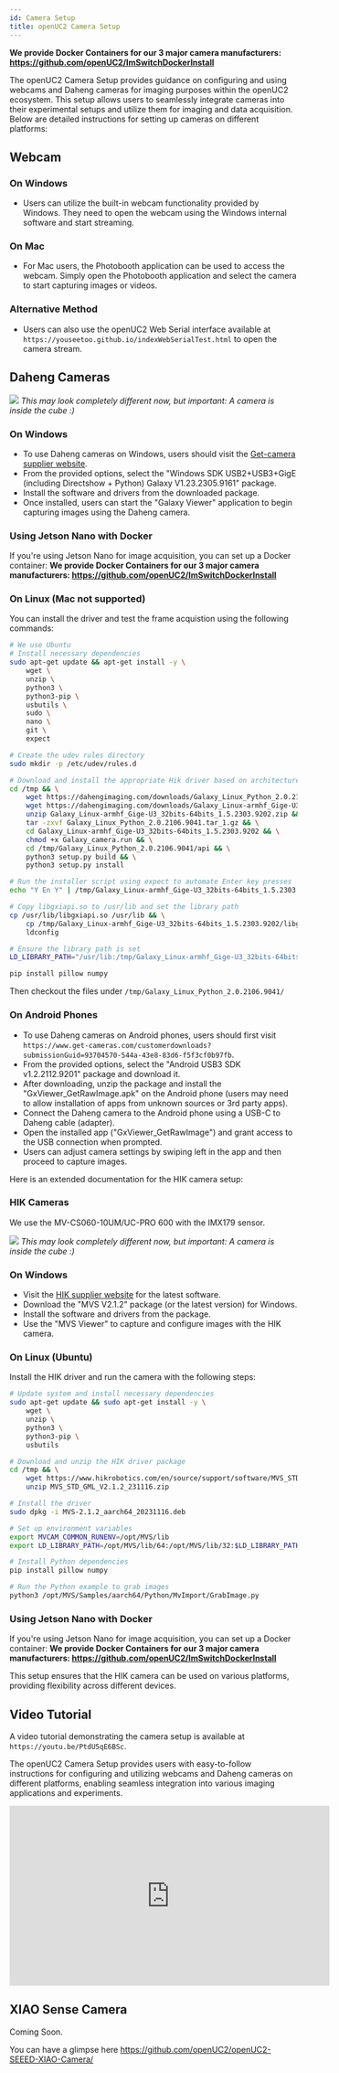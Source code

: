 ```yaml
---
id: Camera Setup
title: openUC2 Camera Setup
---
```


**We provide Docker Containers for our 3 major camera manufacturers: https://github.com/openUC2/ImSwitchDockerInstall**

The openUC2 Camera Setup provides guidance on configuring and using webcams and Daheng cameras for imaging purposes within the openUC2 ecosystem. This setup allows users to seamlessly integrate cameras into their experimental setups and utilize them for imaging and data acquisition. Below are detailed instructions for setting up cameras on different platforms:

## Webcam

### On Windows
- Users can utilize the built-in webcam functionality provided by Windows. They need to open the webcam using the Windows internal software and start streaming.

### On Mac
- For Mac users, the Photobooth application can be used to access the webcam. Simply open the Photobooth application and select the camera to start capturing images or videos.

### Alternative Method
- Users can also use the openUC2 Web Serial interface available at `https://youseetoo.github.io/indexWebSerialTest.html` to open the camera stream.

## Daheng Cameras

![](IMAGES/dahenguc2.jpeg)
*This may look completely different now, but important: A camera is inside the cube :)*

### On Windows
- To use Daheng cameras on Windows, users should visit the [Get-camera supplier website](https://www.get-cameras.com/customerdownloads?submissionGuid=93704570-544a-43e8-83d6-f5f3cf0b97fb).
- From the provided options, select the "Windows SDK USB2+USB3+GigE (including Directshow + Python) Galaxy V1.23.2305.9161" package.
- Install the software and drivers from the downloaded package.
- Once installed, users can start the "Galaxy Viewer" application to begin capturing images using the Daheng camera.

### Using Jetson Nano with Docker
If you're using Jetson Nano for image acquisition, you can set up a Docker container:
**We provide Docker Containers for our 3 major camera manufacturers: https://github.com/openUC2/ImSwitchDockerInstall**

### On Linux (Mac not supported)

You can install the driver and test the frame acquistion using the following commands:

```bash
# We use Ubuntu
# Install necessary dependencies
sudo apt-get update && apt-get install -y \
    wget \
    unzip \
    python3 \
    python3-pip \
    usbutils \
    sudo \
    nano \
    git \
    expect

# Create the udev rules directory
sudo mkdir -p /etc/udev/rules.d

# Download and install the appropriate Hik driver based on architecture
cd /tmp && \
    wget https://dahengimaging.com/downloads/Galaxy_Linux_Python_2.0.2106.9041.tar_1.gz && \
    wget https://dahengimaging.com/downloads/Galaxy_Linux-armhf_Gige-U3_32bits-64bits_1.5.2303.9202.zip && \
    unzip Galaxy_Linux-armhf_Gige-U3_32bits-64bits_1.5.2303.9202.zip && \
    tar -zxvf Galaxy_Linux_Python_2.0.2106.9041.tar_1.gz && \
    cd Galaxy_Linux-armhf_Gige-U3_32bits-64bits_1.5.2303.9202 && \
    chmod +x Galaxy_camera.run && \
    cd /tmp/Galaxy_Linux_Python_2.0.2106.9041/api && \
    python3 setup.py build && \
    python3 setup.py install

# Run the installer script using expect to automate Enter key presses
echo "Y En Y" | /tmp/Galaxy_Linux-armhf_Gige-U3_32bits-64bits_1.5.2303.9202/Galaxy_camera.run

# Copy libgxiapi.so to /usr/lib and set the library path
cp /usr/lib/libgxiapi.so /usr/lib && \
    cp /tmp/Galaxy_Linux-armhf_Gige-U3_32bits-64bits_1.5.2303.9202/libgxiapi.so /usr/lib && \
    ldconfig

# Ensure the library path is set
LD_LIBRARY_PATH="/usr/lib:/tmp/Galaxy_Linux-armhf_Gige-U3_32bits-64bits_1.5.2303.9202:$LD_LIBRARY_PATH"

pip install pillow numpy
```

Then checkout the files under `/tmp/Galaxy_Linux_Python_2.0.2106.9041/`

### On Android Phones
- To use Daheng cameras on Android phones, users should first visit `https://www.get-cameras.com/customerdownloads?submissionGuid=93704570-544a-43e8-83d6-f5f3cf0b97fb`.
- From the provided options, select the "Android USB3 SDK v1.2.2112.9201" package and download it.
- After downloading, unzip the package and install the "GxViewer_GetRawImage.apk" on the Android phone (users may need to allow installation of apps from unknown sources or 3rd party apps).
- Connect the Daheng camera to the Android phone using a USB-C to Daheng cable (adapter).
- Open the installed app ("GxViewer_GetRawImage") and grant access to the USB connection when prompted.
- Users can adjust camera settings by swiping left in the app and then proceed to capture images.

Here is an extended documentation for the HIK camera setup:

### HIK Cameras

We use the MV-CS060-10UM/UC-PRO 600 with the IMX179 sensor.

![](IMAGES/dahenguc2.jpeg)
*This may look completely different now, but important: A camera is inside the cube :)*
  
### On Windows
- Visit the [HIK supplier website](https://www.hikrobotics.com/en/support/download) for the latest software.
- Download the "MVS V2.1.2" package (or the latest version) for Windows.
- Install the software and drivers from the package.
- Use the "MVS Viewer" to capture and configure images with the HIK camera.

### On Linux (Ubuntu)
Install the HIK driver and run the camera with the following steps:

```bash
# Update system and install necessary dependencies
sudo apt-get update && sudo apt-get install -y \
    wget \
    unzip \
    python3 \
    python3-pip \
    usbutils

# Download and unzip the HIK driver package
cd /tmp && \
    wget https://www.hikrobotics.com/en/source/support/software/MVS_STD_GML_V2.1.2_231116.zip && \
    unzip MVS_STD_GML_V2.1.2_231116.zip

# Install the driver
sudo dpkg -i MVS-2.1.2_aarch64_20231116.deb

# Set up environment variables
export MVCAM_COMMON_RUNENV=/opt/MVS/lib
export LD_LIBRARY_PATH=/opt/MVS/lib/64:/opt/MVS/lib/32:$LD_LIBRARY_PATH

# Install Python dependencies
pip install pillow numpy

# Run the Python example to grab images
python3 /opt/MVS/Samples/aarch64/Python/MvImport/GrabImage.py
```

### Using Jetson Nano with Docker
If you're using Jetson Nano for image acquisition, you can set up a Docker container:
**We provide Docker Containers for our 3 major camera manufacturers: https://github.com/openUC2/ImSwitchDockerInstall**


This setup ensures that the HIK camera can be used on various platforms, providing flexibility across different devices.
## Video Tutorial
A video tutorial demonstrating the camera setup is available at `https://youtu.be/PtdU5qE6BSc`.

The openUC2 Camera Setup provides users with easy-to-follow instructions for configuring and utilizing webcams and Daheng cameras on different platforms, enabling seamless integration into various imaging applications and experiments.


<iframe width="560" height="315" src="https://www.youtube.com/embed/PtdU5qE6BSc" title="YouTube video player" frameborder="0" allow="accelerometer; autoplay; clipboard-write; encrypted-media; gyroscope; picture-in-picture; web-share" allowfullscreen></iframe>


## XIAO Sense Camera

Coming Soon.

You can have a glimpse here https://github.com/openUC2/openUC2-SEEED-XIAO-Camera/
